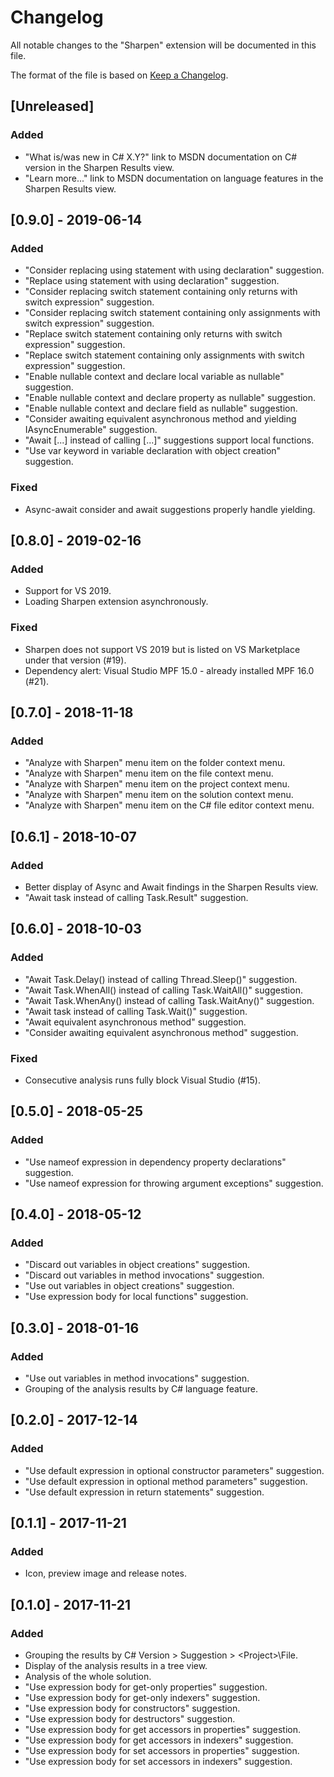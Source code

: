 # Changelog
All notable changes to the "Sharpen" extension will be documented in this file.

The format of the file is based on [Keep a Changelog](http://keepachangelog.com/en/1.0.0/).

## [Unreleased]
### Added
- "What is/was new in C# X.Y?" link to MSDN documentation on C# version in the Sharpen Results view.
- "Learn more..." link to MSDN documentation on language features in the Sharpen Results view.

## [0.9.0] - 2019-06-14
### Added
- "Consider replacing using statement with using declaration" suggestion.
- "Replace using statement with using declaration" suggestion.
- "Consider replacing switch statement containing only returns with switch expression" suggestion.
- "Consider replacing switch statement containing only assignments with switch expression" suggestion.
- "Replace switch statement containing only returns with switch expression" suggestion.
- "Replace switch statement containing only assignments with switch expression" suggestion.
- "Enable nullable context and declare local variable as nullable" suggestion.
- "Enable nullable context and declare property as nullable" suggestion.
- "Enable nullable context and declare field as nullable" suggestion.
- "Consider awaiting equivalent asynchronous method and yielding IAsyncEnumerable" suggestion.
- "Await [...] instead of calling [...]" suggestions support local functions.
- "Use var keyword in variable declaration with object creation" suggestion.

### Fixed
- Async-await consider and await suggestions properly handle yielding.

## [0.8.0] - 2019-02-16
### Added
- Support for VS 2019.
- Loading Sharpen extension asynchronously.

### Fixed
- Sharpen does not support VS 2019 but is listed on VS Marketplace under that version (#19).
- Dependency alert: Visual Studio MPF 15.0 - already installed MPF 16.0 (#21).

## [0.7.0] - 2018-11-18
### Added
- "Analyze with Sharpen" menu item on the folder context menu.
- "Analyze with Sharpen" menu item on the file context menu.
- "Analyze with Sharpen" menu item on the project context menu.
- "Analyze with Sharpen" menu item on the solution context menu.
- "Analyze with Sharpen" menu item on the C# file editor context menu.

## [0.6.1] - 2018-10-07
### Added
- Better display of Async and Await findings in the Sharpen Results view.
- "Await task instead of calling Task.Result" suggestion.

## [0.6.0] - 2018-10-03
### Added
- "Await Task.Delay() instead of calling Thread.Sleep()" suggestion.
- "Await Task.WhenAll() instead of calling Task.WaitAll()" suggestion.
- "Await Task.WhenAny() instead of calling Task.WaitAny()" suggestion.
- "Await task instead of calling Task.Wait()" suggestion.
- "Await equivalent asynchronous method" suggestion.
- "Consider awaiting equivalent asynchronous method" suggestion.

### Fixed
- Consecutive analysis runs fully block Visual Studio (#15).

## [0.5.0] - 2018-05-25
### Added
- "Use nameof expression in dependency property declarations" suggestion.
- "Use nameof expression for throwing argument exceptions" suggestion.

## [0.4.0] - 2018-05-12
### Added
- "Discard out variables in object creations" suggestion.
- "Discard out variables in method invocations" suggestion.
- "Use out variables in object creations" suggestion.
- "Use expression body for local functions" suggestion.

## [0.3.0] - 2018-01-16
### Added
- "Use out variables in method invocations" suggestion.
- Grouping of the analysis results by C# language feature.

## [0.2.0] - 2017-12-14
### Added
- "Use default expression in optional constructor parameters" suggestion.
- "Use default expression in optional method parameters" suggestion.
- "Use default expression in return statements" suggestion.

## [0.1.1] - 2017-11-21
### Added
- Icon, preview image and release notes.

## [0.1.0] - 2017-11-21
### Added
- Grouping the results by C# Version > Suggestion > &lt;Project&gt;\File.
- Display of the analysis results in a tree view.
- Analysis of the whole solution.
- "Use expression body for get-only properties" suggestion.
- "Use expression body for get-only indexers" suggestion.
- "Use expression body for constructors" suggestion.
- "Use expression body for destructors" suggestion.
- "Use expression body for get accessors in properties" suggestion.
- "Use expression body for get accessors in indexers" suggestion.
- "Use expression body for set accessors in properties" suggestion.
- "Use expression body for set accessors in indexers" suggestion.